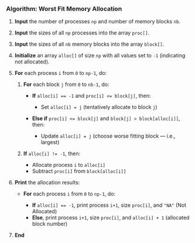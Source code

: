 
### **Algorithm: Worst Fit Memory Allocation**

1. **Input** the number of processes `np` and number of memory blocks `nb`.

2. **Input** the sizes of all `np` processes into the array `proc[]`.

3. **Input** the sizes of all `nb` memory blocks into the array `block[]`.

4. **Initialize** an array `alloc[]` of size `np` with all values set to `-1` (indicating not allocated).

5. **For** each process `i` from `0` to `np-1`, do:

   1. **For** each block `j` from `0` to `nb-1`, do:

      * **If** `alloc[i] == -1` and `proc[i] <= block[j]`, then:

        * Set `alloc[i] = j` (tentatively allocate to block `j`)
      * **Else if** `proc[i] <= block[j]` and `block[j] > block[alloc[i]]`, then:

        * Update `alloc[i] = j` (choose worse fitting block — i.e., largest)
   2. **If** `alloc[i] != -1`, then:

      * Allocate process `i` to `alloc[i]`
      * Subtract `proc[i]` from `block[alloc[i]]`

6. **Print** the allocation results:

   * **For** each process `i` from `0` to `np-1`, do:

     * **If** `alloc[i] == -1`, print process `i+1`, size `proc[i]`, and `"NA"` (Not Allocated)
     * **Else**, print process `i+1`, size `proc[i]`, and `alloc[i] + 1` (allocated block number)

7. **End**


